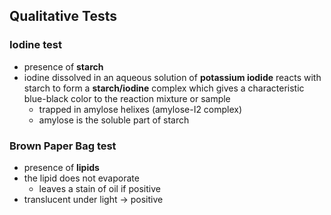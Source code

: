 ## Qualitative Tests
### Iodine test
- presence of **starch**
- iodine dissolved in an aqueous solution of **potassium iodide** reacts with starch to form a **starch/iodine** complex which gives a characteristic blue-black color to the reaction mixture or sample
	- trapped in amylose helixes (amylose-I2 complex)
	- amylose is the soluble part of starch

### Brown Paper Bag test
- presence of **lipids**
- the lipid does not evaporate
	- leaves a stain of oil if positive
- translucent under light -> positive

